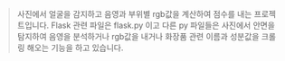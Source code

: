 > 사진에서 얼굴을 감지하고
> 음영과 부위별 rgb값을 계산하여 점수를 내는 프로젝트입니다.
> Flask 관련 파일은 flask.py 이고
> 다른 py 파일들은 사진에서 안면을 탐지하여 음영을 분석하거나
> rgb값을 내거나
> 화장품 관련 이름과 성분값을 크롤링 해오는 기능을 하고 있습니다.
